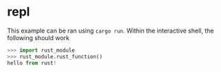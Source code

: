 # repl

This example can be ran using `cargo run`. Within the interactive shell, the following should work

```python
>>> import rust_module
>>> rust_module.rust_function()
hello from rust!
```
